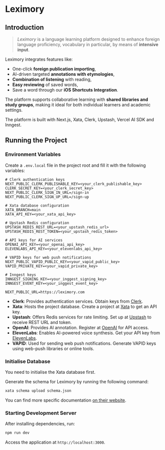 # Leximory

## Introduction

> *Leximory* is a language learning platform designed to enhance foreign language proficiency, vocabulary in particular, by means of **intensive input**. 

Leximory integrates features like:

- One-click **foreign publication importing**,
- AI-driven targeted **annotations with etymologies**, 
- **Combination of listening** with reading, 
- **Easy reviewing** of saved words,
- Save a word through our **iOS Shortcuts Integration**.

The platform supports collaborative learning with **shared libraries and study groups**, making it ideal for both individual learners and academic settings.

The platform is built with Next.js, Xata, Clerk, Upstash, Vercel AI SDK and Inngest.

## Running the Project

### Environment Variables

Create a `.env.local` file in the project root and fill it with the following variables:

```shell
# Clerk authentication keys
NEXT_PUBLIC_CLERK_PUBLISHABLE_KEY=<your_clerk_publishable_key>
CLERK_SECRET_KEY=<your_clerk_secret_key>
NEXT_PUBLIC_CLERK_SIGN_IN_URL=/sign-in
NEXT_PUBLIC_CLERK_SIGN_UP_URL=/sign-up

# Xata database configuration
XATA_BRANCH=main
XATA_API_KEY=<your_xata_api_key>

# Upstash Redis configuration
UPSTASH_REDIS_REST_URL=<your_upstash_redis_url>
UPSTASH_REDIS_REST_TOKEN=<your_upstash_redis_token>

# API keys for AI services
OPENAI_API_KEY=<your_openai_api_key>
ELEVENLABS_API_KEY=<your_elevenlabs_api_key>

# VAPID keys for web push notifications
NEXT_PUBLIC_VAPID_PUBLIC_KEY=<your_vapid_public_key>
VAPID_PRIVATE_KEY=<your_vapid_private_key>

# Inngest keys
INNGEST_SIGNING_KEY=<your_inggest_signing_key>
INNGEST_EVENT_KEY=<your_inggest_event_key>

NEXT_PUBLIC_URL=https://leximory.com
```

- **Clerk**: Provides authentication services. Obtain keys from [Clerk](https://clerk.dev/).
- **Xata**: Hosts the project database. Create a project at [Xata](https://xata.io/) to get an API key.
- **Upstash**: Offers Redis services for rate limiting. Set up at [Upstash](https://upstash.com/) to receive REST URL and token.
- **OpenAI**: Provides AI annotation. Register at [OpenAI](https://openai.com/) for API access.
- **ElevenLabs**: Enables AI-powered voice synthesis. Get your API key from [ElevenLabs](https://elevenlabs.io/).
- **VAPID**: Used for sending web push notifications. Generate VAPID keys using web-push libraries or online tools.

### Initialise Database

You need to initialise the Xata database first. 

Generate the schema for Leximory by running the following command:

```bash
xata schema upload schema.json
```

You can find more specific documentation [on their website](https://xata.io/docs/getting-started/cli#schema).

### Starting Development Server

After installing dependencies, run:

```bash
npm run dev
```

Access the application at `http://localhost:3000`.
